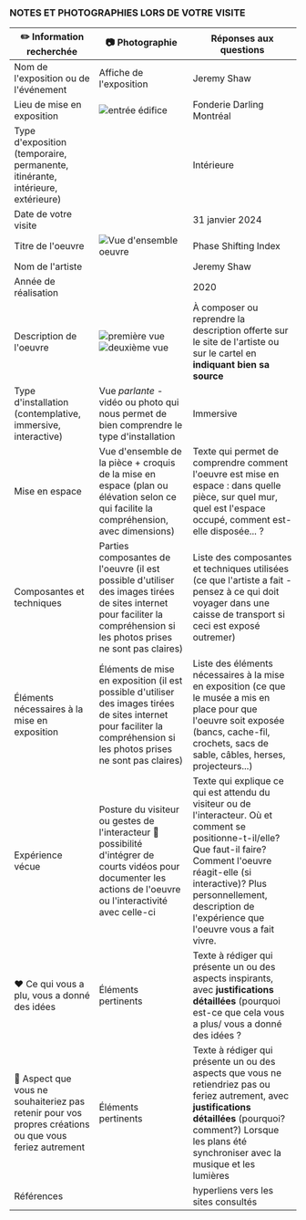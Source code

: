 ### NOTES ET PHOTOGRAPHIES LORS DE VOTRE VISITE

|:pencil2: Information recherchée  | :camera: Photographie | Réponses aux questions |
| ---     | ---             | --- |
| Nom de l'exposition ou de l'événement|Affiche de l'exposition|Jeremy Shaw
| Lieu de mise en exposition  | ![entrée édifice](https://github.com/Benjamin4253/H24_V11_inspirations_Ferland/assets/142919065/f13a7630-ffec-40fa-8743-74c5f2584d7b)| Fonderie Darling Montréal
| Type d'exposition (temporaire, permanente, itinérante, intérieure, extérieure)| | Intérieure
| Date de votre visite| | 31 janvier 2024|
| Titre de l'oeuvre  | ![Vue d'ensemble oeuvre](https://github.com/Benjamin4253/H24_V11_inspirations_Ferland/assets/142919065/bed3d974-76d6-4a64-8be2-ee21b1958217)| Phase Shifting Index|
| Nom de l'artiste| | Jeremy Shaw
| Année de réalisation| | 2020|
| Description de l'oeuvre | ![première vue](https://github.com/Benjamin4253/H24_V11_inspirations_Ferland/assets/142919065/21823687-b7f7-4e79-820a-ea9945813b82) ![deuxième vue](https://github.com/Benjamin4253/H24_V11_inspirations_Ferland/assets/142919065/ebce2ce9-9086-47af-b940-ea37f9a11c7c)| À composer ou reprendre la description offerte sur le site de l'artiste ou sur le cartel en **indiquant bien sa source** |
| Type d'installation (contemplative, immersive, interactive) | Vue *parlante* - vidéo ou photo qui nous permet de bien comprendre le type d'installation| Immersive|
| Mise en espace   | Vue d'ensemble de la pièce + croquis de la mise en espace (plan ou élévation selon ce qui facilite la compréhension, avec dimensions)        | Texte qui permet de comprendre comment l'oeuvre est mise en espace : dans quelle pièce, sur quel mur, quel est l'espace occupé, comment est-elle disposée... ?  |
| Composantes et techniques     | Parties composantes de l'oeuvre (il est possible d'utiliser des images tirées de sites internet pour faciliter la compréhension si les photos prises ne sont pas claires) | Liste des composantes et techniques utilisées (ce que l'artiste a fait - pensez à ce qui doit voyager dans une caisse de transport si ceci est exposé outremer) |
| Éléments nécessaires à la mise en exposition   | Éléments de mise en exposition (il est possible d'utiliser des images tirées de sites internet pour faciliter la compréhension si les photos prises ne sont pas claires) | Liste des éléments nécessaires à la mise en exposition (ce que le musée a mis en place pour que l'oeuvre soit exposée (bancs, cache-fil, crochets, sacs de sable, câbles, herses, projecteurs...)   |
| Expérience vécue     | Posture du visiteur ou gestes de l'interacteur :movie_camera: possibilité d'intégrer de courts vidéos pour documenter les actions de l'oeuvre ou l'interactivité avec celle-ci        | Texte qui explique ce qui est attendu du visiteur ou de l'interacteur. Où et comment se positionne-t-il/elle? Que faut-il faire? Comment l'oeuvre réagit-elle (si interactive)? Plus personnellement, description de l'expérience que l'oeuvre vous a fait vivre. |
| :heart: Ce qui vous a plu, vous a donné des idées    | Éléments pertinents       | Texte à rédiger qui présente un ou des aspects inspirants, avec **justifications détaillées** (pourquoi est-ce que cela vous a plus/ vous a donné des idées ? |
| :thinking: Aspect que vous ne souhaiteriez pas retenir pour vos propres créations ou que vous feriez autrement    | Éléments pertinents      |Texte à rédiger qui présente un ou des aspects que vous ne retiendriez pas ou feriez autrement, avec **justifications détaillées** (pourquoi? comment?) Lorsque les plans été synchroniser avec la musique et les lumières | 
| Références     |          |hyperliens vers les sites consultés  |
